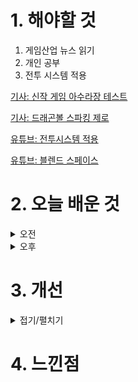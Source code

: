 
# 1. 해야할 것

1. 게임산업 뉴스 읽기 
2. 개인 공부  
3. 전투 시스템 적용

[기사: 신작 게임 아수라장 테스트](https://www.gameinsight.co.kr/news/articleView.html?idxno=32612)

[기사: 드래곤볼 스파킹 제로](https://www.gameple.co.kr/news/articleView.html?idxno=209825)

[유튜브: 전투시스템 적용](https://ue4dcs.com/dcs/tutorials/newproject)

[유튜브: 블렌드 스페이스](https://www.youtube.com/watch?v=0Ab_MeAh6_k)


# 2. 오늘 배운 것

<details>
<summary>오전</summary>

## 오늘의 뉴스
### 아수라장
![image](https://github.com/JM94Ent/TIL-WIL/assets/143363550/392958cc-a8b7-40a2-8cfe-1648c2c4fd68)
```
내가 좋아하는 탑 다운 뷰, 쿼터뷰 게임이 완성되고 있다.
배틀로얄식의 쿼터뷰게임으로 이터널리턴처럼 구역이 위험구역으로 바뀌는게 아닌 배틀그라운드처럼 한곳으로 줄어들면서 전투공간을 줄인다.
기본적으로 전투공간이 공중섬 같은 형태라 낙사가 가능하며, 캐릭터 콤보가 있어서 낙사를 자연스럽게 유도하고 있다.
구성되어있는 캐릭터들도 귀엽고 콤보 시스템도 재미있어 보여서 플레이할 기회가 있으면 해보고 싶다.
```

### 드래곤볼 스파킹 제로
![image](https://github.com/JM94Ent/TIL-WIL/assets/143363550/6f05b373-73d9-45e8-a5f9-41e38665e12d)
```
드래곤볼 게임
이미 나루토 얼티밋 스톰이나 3D 드래곤볼 게임을 플스3때 많이 접해봐서 익숙하다.
그렇게 많이 달라진 것 같진 않지만 스토리적인 연출을 자신이 원하는대로 할 수 있다는게 새로운 장점인 것 같다.
만화속에서 봤던 명장면을 연출하거나 이런 식이였다면 좋을텐데라고 해서 자신이 직접 만들어서 플레이할 수 있다는 점.
카툰식 그래픽에다 빵빵한 성우진으로 만화와 애니 둘 다 좋아하는 사람이라면 해보고 싶을듯
```


■ [Ent+] 미친 흥행 '슈퍼 마리오', 후속작은 2026년 4월 개봉
월드와이드 박스오피스 13억 달러를 넘기며 바비에 이어 2023년 영화 흥행 2위, 겨울왕국2에 이어 역대 애니메이션 흥행 2위를 기록한 애니메이션 영화 '슈퍼 마리오 브라더스'. 2편은 그 흥행 기록을 넘어서게 될까? 그 후속편이 2026년 4월 개봉합니다.

■ 원작가 마시마 히로 감수, '페어리 테일: 매직 배틀' 18일 출시
스카이문스(SKYMOONS)는 자사의 3D 모바일 액션 RPG ‘페어리 테일: 매직 배틀’이 구글플레이와 애플 앱스토어를 통해 정식 출시했다고 18일 밝혔습니다. ‘페어리 테일: 매직 배틀’은 글로벌 히트 애니메이션 ‘페어리테일’ 원작을 활용한 모바일 게임으로, 발간사인 고단샤로부터 공식 라이선스를 받은 정식 작품입니다. 

■ 스틸시리즈, ‘2024 자낳대: 발로란트’ 공식 파트너십 체결
세계 최초 게이밍 기어 브랜드 스틸시리즈 (SteelSeries, CEO: 에티샴 라바니)가 '2024 자낳대: 발로란트'에 공식 스폰서로 참여합니다. 2024 자낳대: 발로란트는 인챈트 엔터테인먼트(이하 인챈트)가 주최 및 주관하고, 스틸시리즈와 치지직이 스폰서로 함께 참여하는 공식 파트너십을 체결했습니다.

■ 11시즌 앞둔 오버워치2, 플레이어 수 '1억 명' 달성 
블리자드 엔터테인먼트는 금일(18일), 오버워치2의 11시즌 '슈퍼 메가 울트라워치' 트레일러를 공개하며 오버워치2의 플레이어 수가 1억 명에 달하게 됐다고 전했습니다. 블리자드는 오버워치2 플레이어 수 1억 명이라는 대기록을 기념하고 동시에 선한 영향력을 퍼트리기 위해 다시 돌아온 '핑크 메르시' 스킨과 새로운 '로즈 골드 메르시' 묶음 상품을 공개했습니다.

■ AWE USA 참여하는 해긴 'K-메타버스 플레이투게더 알릴 것'
국내 메타버스 게임 '플레이투게더'의 해긴이 오는 6월 18일(화) 개최되는 'AWE USA 2024(Augmented World Expo 2024)'에 참가한다고 발표했습니다. 해긴 이창윤 사업개발실장은 "이번 AWE USA 2024 참가는 한국 대표 메타버스로서 '플레이투게더'의 잠재력을 알리고 북미 시장 안착을 위한 파트너들을 만날 수 있는 좋은 기회"라며, "앞으로도 해긴은 차별화된 콘텐츠 업데이트, 다양한 글로벌 IP 제휴 등을 기반으로 북미 시장을 포함해 '플레이 투게더'의 글로벌 시장 확대 전략을 지속적으로 추진할 것"이라며 참여 소감을 전했습니다.

■ 넥슨 컨퍼런스 'NDC24', 18일부터 비공개 개최 
넥슨이 6월 18일부터 20일까지 사내 임직원을 대상으로 2024년 '넥슨 개발자 컨퍼런스(Nexon Developers Conference, 이하 NDC24)'를 개최합니다. 올해로 17회를 맞이한 NDC는 넥슨 구성원들의 성장을 위한 수준 높은 지식  충전의 기회를 제공하기 위해 올해 'Recharge for Future'를 주제로 진행됩니다.

■ 26일 출시 '쿠키런 :모험의 탑', 사전예약 200만 명 돌파
데브시스터즈는 개발 스튜디오 오븐게임즈의 신작 '쿠키런: 모험의 탑'이 오는 26일 정식 출시를 앞두고 사전예약자 200만 명을 돌파했다고 밝혔습니다. 쿠키런: 모험의 탑은 유저 간 실시간 협력과 직접 조작 전투경험을 강조한 캐주얼 협동 액션 모바일 게임입니다.

■ 법무법인 화우, 정부 게임진흥종합계획에 '아쉬움' 평가 
법무법인 화우가 17일 '게임산업 진흥 종합계획의 법적 쟁점'을 주제로 정책간담회를 개최했습니다. 일반적으로 어떤 산업이 정체기로 접어들면 안팎의 산업 환경 또한 크게 바뀌면서 기업 간 분쟁 격화, 소비자 분쟁 증가, 규제 신설 및 확대로 이어지는 경향이 있습니다.

■ 다시 어둠 속으로, '어둠 속에 나홀로' 개발사 폐쇄 
모든 3D 호러 게임의 뿌리라고 불리는 고전 명작 '어둠 속에 나홀로(Alone in the Dark)'를 현시대에 맞게 재해석한다는 과감한 시도를 보여주었던 비디오 게임 개발사가 신작 출시 후 3개월 만에 '폐업' 소식을 전하게 됐습니다. 신작 '어둠 속에 나홀로'가 기대한 만큼의 성적을 거두지 못하자, 퍼블리셔인 THQ 노르딕의 모회사 엠버레이서 그룹이 개발사 피스 인터랙티브에 대한 구조조정을 진행하게 됐다는 것입니다.

■ 디스코드, PS5에서 바로 통화한다
디스코드(Discord)가 PS5 콘솔에서 직접 디스코드 통화에 참여할 수 있는 기능을 출시한다고 17일 발표했습니다. 해당 기능은 디스코드 PC 버전이나 모바일 앱을 사용하여 연결할 필요 없이, 듀얼센스 무선 컨트롤러 버튼을 몇 번 누르는 방식으로 사용 가능합니다. 

■ 방치형 RPG 다작 피플러그, '용사와 후라이팬' 내놓아
피플러그는 자사가 개발 및 서비스하는 모바일 게임 '용사와 후라이팬'의 구글 플레이스토어와 애플 앱스토어에서 13일부터 정식 서비스를 시작했다고 공식 발표했습니다. '용사와 후라이팬'은 피플러그가 새롭게 개발한 방치형 RPG로, 용사과 되고 싶은 소녀가 정체불명의 고양이 요리사 펜과 함께 마왕을 무찌르러 가는 모험을 떠나는 게임입니다.

■ 게이머 참여 늘어날 수 있을까, 28일 게임위 토론회 개최
게임물관리위원회(위원장 김규철, 이하 ‘게임위’)는 이달 28일(금) 오후 2시부터 서울 CKL기업지원센터 16층에서 ‘게임이용자의 정책 참여 활성화 방안’을 주제로 토론회를 개최합니다. 게임위는 이번 행사에 앞서 게임이용자의 적극적인 정책 참여 활성화 방안을 모색하고, 게임이용자들의 다양한 의견을 청취하는 사회적 공론의 장을 만들기 위해 마련됐다고 전했습니다. 본 행사는 게임이용자 누구나 현장 등록하면 참여할 수 있습니다.

■ 한국 대표 가린다, 발로란트 게임 체인저스 코리아 접수 시작
세계 최고 발로란트 여성팀이 되기 위한 여정, '2024 발로란트 게임 체인저스 코리아'의 스테이지 2 참가 접수가 17일(월) 시작됩니다. 2024 발로란트 게임 체인저스 코리아 스테이지 2의 참가 접수는 17일(월)부터 받았습니다. 참가 마감은 7월 1일(월) 자정이고, 참가 자격은 첫 경기 시작일인 7월 20일(토) 기준 만 16세 이상의 여성으로, 참가 접수 마감일까지 한국 서버 다이아몬드 1티어 이상인 본인 명의 계정을 소유하고 있어야 합니다. 

■ 글로벌로 가는 '아키에이지 워', 6월 27일 9개 지역 출시
카카오게임즈는 17일 엑스엘게임즈(대표 최관호)가 개발한 '아키에이지 워'의 글로벌 론칭 일정을 공개했습니다. 카카오게임즈는 '아키에이지 워' 글로벌 버전 정식 출시를 기념해 현지 이용자들을 대상으로 특별한 이벤트를 진행합니다.

■ 세시소프트, 시안스카이와 '드래곤라자' 中 서비스 재개
세시소프트는 PC 온라인 게임 '드래곤라자 온라인'의 중국 서비스 계약을 시안스카이 온라인 (XI'AN SKY ONLINE CO., LTD.)사와 체결했습니다. PC 온라인 게임 드래곤 라자 온라인의 저작권을 가진 세시소프트는 최근 드래곤라자의 원저작권 관리자인 황금가지와 게임 관련 라이선스를 체결함과 함께 중국 서비스 파트너를 물색해왔습니다.

■ 스마일게이트, 엔픽셀 MMORPG '이클립스' 퍼블리싱한다 
스마일게이트가 엔픽셀과 내년 상반기 출시 예정인 신규 MMORPG '이클립스: 더 어웨이크닝(Eclipse: The Awakening)'(가칭, 이하 '이클립스')의 글로벌 퍼블리싱 계약을 체결했다고 17일(월) 밝혔습니다. 스마일게이트 측은 이클립스 게임 개발에는 MMORPG 개발 경력 10년 이상의 베테랑 개발진이 다수 합류했다고 전했습니다.

■ 20주년 마비노기, 사회공헌 부스 '많관부스' 운영한다
넥슨재단(이사장 김정욱)은 오는 22일 열리는 '마비노기' 20주년 '판타지 파티'에서 마비노기와 푸르메재단의 '나누는맘 함께하고팜' 캠페인을 알리는 사회공헌 부스 '많관부스'를 운영한다고 17일 밝혔습니다. '나누는맘 함께하고팜'은 지난 2022년부터 진행돼 온 마비노기의 대표적인 사회공헌 사업으로, 장애인 중 취업에 가장 큰 어려움을 겪는 발달장애 청년들이 즐겁게 일하며 자립할 수 있도록 지원하는 캠페인입니다.

■ 자회사 합병 DRX, LoL 외 5개 종목도 통합 관리
글로벌 e스포츠 전문기업 디알엑스 'DRX'가 6월 17일, 주주총회와 이사회 의결을 거쳐 자회사 이드림워크코리아와 합병하고 신임 각자대표로 양선일 대표, 박정무 대표를 선임했다고 밝혔습니다. 양 대표는 카운터스트라이크 종목 1세대 선수 출신으로 이후 e스포츠 대회와 다양한 종목의 구단을 운영해 오며 20년 이상 e스포츠 분야에서 활동해왔으며 합병 이후 통합 DRX의 각자대표로 취임하여 전반적인 구단 운영과 경영을 담당할 예정입니다.  

■ 콜옵도 WoW도, MS 게임 패키지 대원이 유통한다
대원미디어는 Microsoft(이하 마이크로소프트)의 패키지 게임에 대한 국내 유통을 담당합니다. 대원미디어는 마이크로소프트의 국내 파트너사로서 패키지 게임 유통을 비롯해 마이크로소프트가 보유한 게임 IP를 활용한 다양한 형태의 굿즈 등 국내 유통을 담당하면서 국내 게임 유저들을 위한 다양한 패키지 게임을 제공할 수 있도록 마이크로소프트와 적극 협력해 나간다는 방침입니다.

■ 크래프톤, 다크앤다커 모바일 집중 채용 실시 
크래프톤의 크리에이티브 스튜디오 블루홀스튜디오가 대규모 채용을 실시합니다. 6월 17일부터 시작하는 이번 채용의 모집 분야는 테크 (Tech)와 사용자 경험 & 사용자 인터페이스 (UX & UI), 아트(Art), 게임 디자인(Game Design) 등입니다.

■ 파이브핏 노리는 젠지, 순조로운 LCK 출발
MSI 우승팀이자 LCK 5연속 우승에 도전하는 젠지가 2024 LCK 서머 스플릿 개막 주차에서 라이벌인 T1을 50분 만에 2대0으로 완파하면서 5연속 우승을 위한 첫 발을 뗐습니다. 14일(금) BNK 피어엑스를 상대한 젠지는 원거리 딜러 '페이즈' 김수환이 제리로 플레이한 1세트에서 펜타킬을 달성하며 기선을 제압했고 2세트에서는 탑 라이너 '기인' 김기인의 트위스티드 페이트가 상대 퇴로를 막는 재치있는 플레이를 선보이면서 2대0으로 깔끔하게 승리했습니다.
</details>


<details>
<summary>오후</summary>

## 포트폴리오 전투 시스템 설정
### 콜리전
![image](https://github.com/JM94Ent/TIL-WIL/assets/143363550/d7b5fde2-b425-46db-ae4c-e3c9cbe91a1c)

![image](https://github.com/JM94Ent/TIL-WIL/assets/143363550/73ca656a-4eeb-417d-9829-4c6e7601b4d5)
![image](https://github.com/JM94Ent/TIL-WIL/assets/143363550/dbd9ccaa-b533-4716-9bd9-b68484bdad61)
![image](https://github.com/JM94Ent/TIL-WIL/assets/143363550/2204942d-2df2-4609-b161-bccace4ea2fc)
![image](https://github.com/JM94Ent/TIL-WIL/assets/143363550/b8e4f7c9-b1b7-4f83-94ad-0552058e0a44)
![image](https://github.com/JM94Ent/TIL-WIL/assets/143363550/23bc1745-eafb-43ad-ab87-aed147d00658)
![image](https://github.com/JM94Ent/TIL-WIL/assets/143363550/145b2f68-d52d-47d3-8a0b-4a0c0d27f4ed)
![image](https://github.com/JM94Ent/TIL-WIL/assets/143363550/a055d7ad-fa37-48af-b1fb-a9ede61777f5)

### 플레이어태그
![image](https://github.com/JM94Ent/TIL-WIL/assets/143363550/ec11d9b3-85c2-4cd2-b7a5-b14d234eeeea)

### pickupactor
![image](https://github.com/JM94Ent/TIL-WIL/assets/143363550/2c02388f-91c3-4cbd-a3ee-e54a39d4896c)

### 게임모드 변경
![image](https://github.com/JM94Ent/TIL-WIL/assets/143363550/a6ac8f94-faa6-42fa-86c2-a541653559f5)

### AI Enemy 만들기
1. 블루프린트 생성

![image](https://github.com/JM94Ent/TIL-WIL/assets/143363550/d152c6b1-d60a-4ead-a087-3a62528569cc)

2. 애니메이션 블루프린트 생성

![image](https://github.com/JM94Ent/TIL-WIL/assets/143363550/dd970f01-c822-44b4-9a46-3af6134f5ad7)
![image](https://github.com/JM94Ent/TIL-WIL/assets/143363550/7f1689d0-dc45-45a6-8543-16f38940fcd6)



</details>




# 3. 개선


<details>
<summary>접기/펼치기</summary>


</details>



# 4. 느낀점


